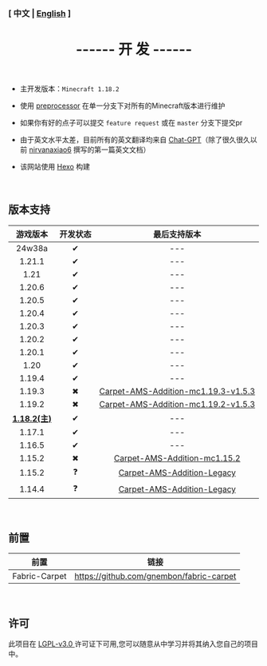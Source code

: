 ### [ 中文 | [English](/carpetamsaddition/en_us/Development_en) ]

# <center>------ 开 发 ------</center>

&emsp;

- 主开发版本：`Minecraft 1.18.2`

  

- 使用 [preprocessor](https://github.com/ReplayMod/preprocessor) 在单一分支下对所有的Minecraft版本进行维护

  

- 如果你有好的点子可以提交 `feature request` 或在 `master` 分支下提交pr

  

- 由于英文水平太差，目前所有的英文翻译均来自 [Chat-GPT](https://openai.com/blog/chatgpt)（除了很久很久以前 [nirvanaxiao6](https://github.com/nirvanaxiao6) 撰写的第一篇英文文档）



- 该网站使用 [Hexo]([Hexo](https://hexo.io/zh-cn/index.html)) 构建

&emsp;

## 版本支持

|       游戏版本        | 开发状态 |                         最后支持版本                         |
| :-------------------: | :------: | :----------------------------------------------------------: |
|        24w38a         |    ✔     |                             ---                              |
|        1.21.1         |    ✔     |                             ---                              |
|         1.21          |    ✔     |                             ---                              |
|        1.20.6         |    ✔     |                             ---                              |
|        1.20.5         |    ✔     |                             ---                              |
|        1.20.4         |    ✔     |                             ---                              |
|        1.20.3         |    ✔     |                             ---                              |
|        1.20.2         |    ✔     |                             ---                              |
|        1.20.1         |    ✔     |                             ---                              |
|         1.20          |    ✔     |                             ---                              |
|        1.19.4         |    ✔     |                             ---                              |
|        1.19.3         |    ✖     | [Carpet-AMS-Addition-mc1.19.3-v1.5.3](https://github.com/Minecraft-AMS/Carpet-AMS-Addition/releases/tag/v1.11.2%26v1.5.3) |
|        1.19.2         |    ✖     | [Carpet-AMS-Addition-mc1.19.2-v1.5.3](https://github.com/Minecraft-AMS/Carpet-AMS-Addition/releases/tag/v1.11.2%26v1.5.3) |
| **<u>1.18.2(主)</u>** |    ✔     |                             ---                              |
|        1.17.1         |    ✔     |                             ---                              |
|        1.16.5         |    ✔     |                             ---                              |
|        1.15.2         |    ✖     | [ Carpet-AMS-Addition-mc1.15.2](https://github.com/1024-byteeeee/Carpet-AMS-Addition-1.15.2) |
|        1.15.2         |    ❓     | [ Carpet-AMS-Addition-Legacy](https://github.com/1024-byteeeee/Carpet-AMS-Addition-Legacy) |
|        1.14.4         |    ❓     | [ Carpet-AMS-Addition-Legacy](https://github.com/1024-byteeeee/Carpet-AMS-Addition-Legacy) |

&emsp;

## 前置
|     前置      |                   链接                   |
| :-----------: | :--------------------------------------: |
| Fabric-Carpet | https://github.com/gnembon/fabric-carpet |

&emsp;

## 许可
此项目在 [ LGPL-v3.0 ](https://choosealicense.com/licenses/lgpl-3.0/) 许可证下可用,您可以随意从中学习并将其纳入您自己的项目中。